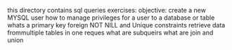this directory contains sql queries exercises:
objective:
create a new MYSQL user
how to manage privileges for a user to a database or table
whats a primary key
foreign 
NOT NILL and Unique constraints
retrieve data frommultiple tables in one reques
what are subqueirs
what are join and union
